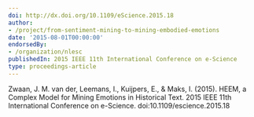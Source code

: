 ```yaml
---
doi: http://dx.doi.org/10.1109/eScience.2015.18
author:
- /project/from-sentiment-mining-to-mining-embodied-emotions
date: '2015-08-01T00:00:00'
endorsedBy:
- /organization/nlesc
publishedIn: 2015 IEEE 11th International Conference on e-Science
type: proceedings-article
---
```

Zwaan, J. M. van der, Leemans, I., Kuijpers, E., & Maks, I. (2015). HEEM, a Complex Model for Mining Emotions in Historical Text. 2015 IEEE 11th International Conference on e-Science. doi:10.1109/escience.2015.18

